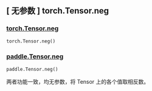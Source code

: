 ## [ 无参数 ] torch.Tensor.neg

### [torch.Tensor.neg](https://pytorch.org/docs/stable/generated/torch.Tensor.neg.html?highlight=neg#torch.Tensor.neg)

```python
torch.Tensor.neg()
```

### [paddle.Tensor.neg](https://www.paddlepaddle.org.cn/documentation/docs/zh/api/paddle/Tensor_cn.html#neg-name-none)

```python
paddle.Tensor.neg()
```

两者功能一致，均无参数，将 Tensor 上的各个值取相反数。
